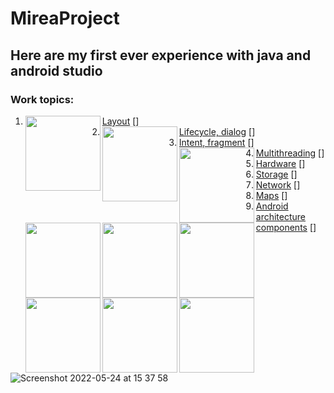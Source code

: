 # MireaProject

## Here are my first ever experience with java and android studio

### Work topics:

1. [Layout](./practice1)
[<img align="left" width="120px" src="https://user-images.githubusercontent.com/56413002/170036484-37a64386-931a-499a-ad1d-43636c87166e.png"/>]
2. [Lifecycle, dialog](./practice2)
[<img align="left" width="120px" src=""/>]
3. [Intent, fragment](./practice3)
[<img align="left" width="120px" src=""/>]
4. [Multithreading](./practice4)
[<img align="left" width="120px" src=""/>]
5. [Hardware](./practice5)
[<img align="left" width="120px" src=""/>]
6. [Storage](./practice6)
[<img align="left" width="120px" src=""/>]
7. [Network](./practice7)
[<img align="left" width="120px" src=""/>]
8. [Maps](./practice8)
[<img align="left" width="120px" src=""/>]
9. [Android architecture components](./practice9)
[<img align="left" width="120px" src=""/>]

![Screenshot 2022-05-24 at 15 37 58](https://user-images.githubusercontent.com/56413002/170036484-37a64386-931a-499a-ad1d-43636c87166e.png)
